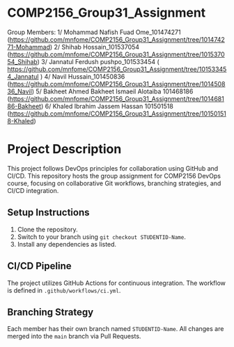 # COMP2156_Group31_Assignment
Group Members:
1/ Mohammad Nafish Fuad Ome_101474271 (https://github.com/mnfome/COMP2156_Group31_Assignment/tree/101474271-Mohammad)
2/ Shihab Hossain_101537054 (https://github.com/mnfome/COMP2156_Group31_Assignment/tree/101537054_Shihab)
3/ Jannatul Ferdush pushpo_101533454 ( https://github.com/mnfome/COMP2156_Group31_Assignment/tree/101533454_Jannatul )
4/ Navil Hussain_101450836 (https://github.com/mnfome/COMP2156_Group31_Assignment/tree/101450836_Navil)
5/ Bakheet Ahmed Bakheet Ismaeil Alotaiba 101468186 (https://github.com/mnfome/COMP2156_Group31_Assignment/tree/101468186-Bakheet)
6/ Khaled Ibrahim Jassem Hassan 101501518 (https://github.com/mnfome/COMP2156_Group31_Assignment/tree/101501518-Khaled)
# Project Description
This project follows DevOps principles for collaboration using GitHub and CI/CD.
This repository hosts the group assignment for COMP2156 DevOps course, focusing on
collaborative Git workflows, branching strategies, and CI/CD integration.
## Setup Instructions
1. Clone the repository.
2. Switch to your branch using `git checkout STUDENTID-Name`.
3. Install any dependencies as listed.
## CI/CD Pipeline
The project utilizes GitHub Actions for continuous integration. The workflow is defined
in `.github/workflows/ci.yml`.
## Branching Strategy
Each member has their own branch named `STUDENTID-Name`. All changes are
merged into the `main` branch via Pull Requests.